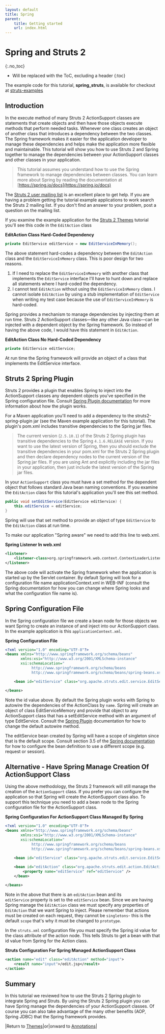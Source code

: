 ```yaml
---
layout: default
title: Spring
parent:
    title: Getting started
    url: index.html
---
```


# Spring and Struts 2
{:.no_toc}

* Will be replaced with the ToC, excluding a header
{:toc}

The example code for this tutorial, **spring_struts**, is available for checkout at [struts-examples](https://github.com/apache/struts-examples)

## Introduction

In the execute method of many Struts 2 ActionSupport classes are statements that create objects and then have those 
objects execute methods that perform needed tasks. Whenever one class creates an object of another class that introduces 
a dependency between the two classes. The Spring framework makes it easier for the application developer to manage these 
dependencies and helps make the application more flexible and maintainable. This tutorial will show you how to use Struts 2 
and Spring together to manage the dependencies between your ActionSupport classes and other classes in your application.

> This tutorial assumes you understand how to use the Spring framework to manage dependencies between classes. You can 
> learn more about Spring by reading the documentation at [https://spring.io/docs](https://spring.io/docs)

The [Struts 2 user mailing list](http://struts.apache.org/mail.html) is an excellent place to get help. If you are having 
a problem getting the tutorial example applications to work search the Struts 2 mailing list. If you don't find an answer 
to your problem, post a question on the mailing list.

If you examine the example application for the [Struts 2 Themes](themes.html) tutorial you'll see this code in the 
`EditAction` class

**EditAction Class Hard-Coded Dependency**

```java
private EditService editService = new EditServiceInMemory();
```

The above statement hard-codes a dependency between the `EditAction` class and the `EditServiceInMemory` class. This is 
poor design for two reasons.

1. If I need to replace the `EditServiceInMemory` with another class that implements the `EditService` interface I'll 
  have to hunt down and replace all statements where I hard-coded the dependency.
2. I cannot test `EditAction` without using the `EditServiceInMemory` class. I cannot isolate `EditAction` by using 
  a stub implementation of `EditService` when writing my test case because the use of `EditServiceInMemory` is hard-coded.

Spring provides a mechanism to manage dependencies by injecting them at run time. Struts 2 ActionSupport classes—like 
any other Java class—can be injected with a dependent object by the Spring framework. So instead of having the above code, 
I would have this statement in `EditAction`.

**EditAction Class No Hard-Coded Dependency**

```java
private EditService editService;
```

At run time the Spring framework will provide an object of a class that implements the EditService interface.

## Struts 2 Spring Plugin

Struts 2 provides a plugin that enables Spring to inject into the ActionSupport classes any dependent objects you've 
specified in the Spring configuration file. Consult [Spring Plugin documentation](../plugins/spring/) for more information 
about how the plugin works.

For a Maven application you'll need to add a dependency to the struts2-spring-plugin jar (see the Maven example application 
for this tutorial). The plugin's pom.xml includes transitive dependencies to the Spring jar files.

> The current version (`2.5.10.1`) of the Struts 2 Spring plugin has transitive dependencies to the Spring `4.1.6.RELEASE` version. 
> If you want to use the latest version of Spring, then you should exclude the transitive dependencies in your pom.xml 
> for the Struts 2 Spring plugin and then declare dependency nodes to the current version of the Spring jar files. 
> If you are using Ant and explicitly including the jar files in your application, then just include the latest version 
> of the Spring jar files.

In your `ActionSupport` class you must have a set method for the dependent object that follows standard Java bean naming 
conventions. If you examine the `EditAction` class for this tutorial's application you'll see this set method.

```java
public void setEditService(EditService editService) {
    this.editService = editService;
}
```

Spring will use that set method to provide an object of type `EditService` to the `EditAction` class at run time.

To make our application "Spring aware" we need to add this line to web.xml.

**Spring Listener In web.xml**

```xml
<listener>
    <listener-class>org.springframework.web.context.ContextLoaderListener</listener-class>
</listener>
```

The above code will activate the Spring framework when the application is started up by the Servlet container. By default 
Spring will look for a configuration file name applicationContext.xml in WEB-INF (consult the Spring documentation for 
how you can change where Spring looks and what the configuration file name is).

## Spring Configuration File

In the Spring configuration file we create a bean node for those objects we want Spring to create an instance of and inject 
into our ActionSupport class. In the example application is this `applicationContext.xml`.

**Spring Configuration File**

```xml
<?xml version="1.0" encoding="UTF-8"?>
<beans xmlns="http://www.springframework.org/schema/beans"
       xmlns:xsi="http://www.w3.org/2001/XMLSchema-instance"
       xsi:schemaLocation="
            http://www.springframework.org/schema/beans
            http://www.springframework.org/schema/beans/spring-beans.xsd">

    <bean id="editService" class="org.apache.struts.edit.service.EditServiceInMemory" />

</beans>
```

Note the id value above. By default the Spring plugin works with Spring to autowire the dependencies of the ActionClass 
by `name`. Spring will create an object of class EditServiceMemory and provide that object to any ActionSupport class 
that has a setEditService method with an argument of type EditService. Consult the [Spring Plugin](../plugins/spring/) 
documentation for how to change the default autowire method.

The editService bean created by Spring will have a scope of singleton since that is the default scope. Consult section 
3.5 of the [Spring documentation](https://spring.io/docs) for how to configure the bean definition to use a different 
scope (e.g. request or session).

## Alternative - Have Spring Manage Creation Of ActionSupport Class

Using the above methodology, the Struts 2 framework will still manage the creation of the `ActionSupport` class. If you 
prefer you can configure the application so that Spring will create the ActionSupport class also. To support this technique 
you need to add a bean node to the Spring configuration file for the ActionSupport class.

**Spring Configuration For ActionSupport Class Managed By Spring**

```xml
<?xml version="1.0" encoding="UTF-8"?>
<beans xmlns="http://www.springframework.org/schema/beans"
       xmlns:xsi="http://www.w3.org/2001/XMLSchema-instance"
       xsi:schemaLocation="
            http://www.springframework.org/schema/beans
            http://www.springframework.org/schema/beans/spring-beans.xsd">
            
    <bean id="editService" class="org.apache.struts.edit.service.EditServiceInMemory" />

    <bean id="editAction" class="org.apache.struts.edit.action.EditAction" scope="prototype">
        <property name="editService" ref="editService" />
    </bean>

</beans>
```

Note in the above that there is an `editAction` bean and its `editService` property is set to the `editService` bean. 
Since we are having Spring manage the `EditAction` class we must specify any properties of `EditAction` that we want Spring 
to inject. Please remember that actions must be created on each request, they cannot be `singletons`- this is the default 
`scope` that's why it must be changed to `prototype`.

In the `struts.xml` configuration file you must specify the Spring id value for the class attribute of the action node. 
This tells Struts to get a bean with that id value from Spring for the Action class.

**Struts Configuration For Spring Managed ActionSupport Class**

```xml
<action name="edit" class="editAction" method="input">
    <result name="input">/edit.jsp</result>
</action>
```

## Summary

In this tutorial we reviewed how to use the Struts 2 Spring plugin to integrate Spring and Struts. By using the Struts 2 
Spring plugin you can have Spring manage the dependencies of your ActionSupport classes. Of course you can also take 
advantage of the many other benefits (AOP, Spring JDBC) that the Spring framework provides.

|Return to [Themes](themes.html)|or|onward to [Annotations](annotations.html)|

